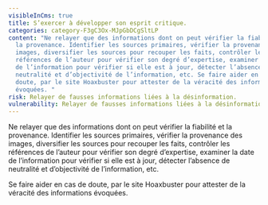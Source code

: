 ```yaml
---
visibleInCms: true
title: S’exercer à développer son esprit critique.
categories: category-F3gC3Ox-MJpGbDCgSltLP
content: "Ne relayer que des informations dont on peut vérifier la fiabilité et
  la provenance. Identifier les sources primaires, vérifier la provenance des
  images, diversifier les sources pour recouper les faits, contrôler les
  références de l’auteur pour vérifier son degré d’expertise, examiner la date
  de l’information pour vérifier si elle est à jour, détecter l’absence de
  neutralité et d’objectivité de l’information, etc. Se faire aider en cas de
  doute, par le site Hoaxbuster pour attester de la véracité des informations
  évoquées. "
risk: Relayer de fausses informations liées à la désinformation.
vulnerability: Relayer de fausses informations liées à la désinformation.
---
```

<!--StartFragment-->

Ne relayer que des informations dont on peut vérifier la fiabilité et la provenance. Identifier les sources primaires, vérifier la provenance des images, diversifier les sources pour recouper les faits, contrôler les références de l’auteur pour vérifier son degré d’expertise, examiner la date de l’information pour vérifier si elle est à jour, détecter l’absence de neutralité et d’objectivité de l’information, etc. 

Se faire aider en cas de doute, par le site Hoaxbuster pour attester de la véracité des informations évoquées.

<!--EndFragment-->
